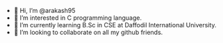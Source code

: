 - 👋 Hi, I’m @arakash95
- 👀 I’m interested in C programming language.
- 🌱 I’m currently learning B.Sc in CSE at Daffodil International University.
- 💞️ I’m looking to collaborate on all my github friends.

<!---
arakash95/arakash95 is a ✨ special ✨ repository because its `README.md` (this file) appears on your GitHub profile.
You can click the Preview link to take a look at your changes.
--->
